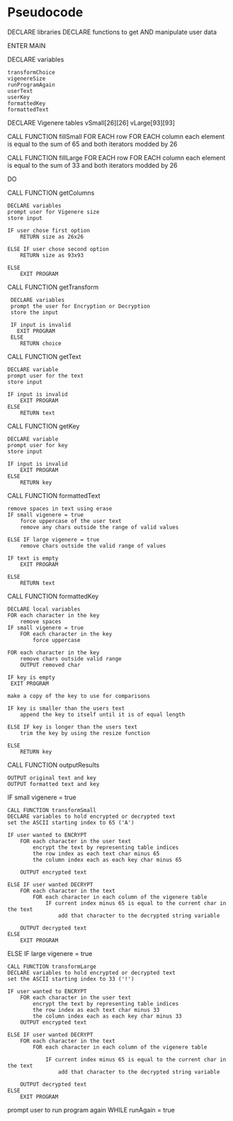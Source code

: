 # Pseudocode
DECLARE libraries
DECLARE functions to get AND manipulate user data

ENTER MAIN

DECLARE variables

    transformChoice
    vigenereSize
    runProgramAgain
    userText
    userKey
    formattedKey
    formattedText

DECLARE Vigenere tables
    vSmall[26][26]
    vLarge[93][93]

CALL FUNCTION fillSmall 
    FOR EACH row
        FOR EACH column
            each element is equal to the sum of 65 and both iterators modded by 26

CALL FUNCTION fillLarge 
    FOR EACH row
        FOR EACH column
            each element is equal to the sum of 33 and both iterators modded by 26

DO

CALL FUNCTION getColumns

    DECLARE variables
    prompt user for Vigenere size
    store input

    IF user chose first option 
        RETURN size as 26x26

    ELSE IF user chose second option
        RETURN size as 93x93

    ELSE 
        EXIT PROGRAM

CALL FUNCTION getTransform 

     DECLARE variables
     prompt the user for Encryption or Decryption
     store the input

     IF input is invalid
       EXIT PROGRAM
     ELSE
        RETURN choice 

CALL FUNCTION getText 

    DECLARE variable
    prompt user for the text
    store input

    IF input is invalid
        EXIT PROGRAM
    ELSE 
        RETURN text

CALL FUNCTION getKey 

    DECLARE variable
    prompt user for key
    store input

    IF input is invalid
        EXIT PROGRAM
    ELSE 
        RETURN key

CALL FUNCTION formattedText 

    remove spaces in text using erase
    IF small vigenere = true
        force uppercase of the user text
        remove any chars outside the range of valid values

    ELSE IF large vigenere = true
        remove chars outside the valid range of values

    IF text is empty
        EXIT PROGRAM

    ELSE
        RETURN text

CALL FUNCTION formattedKey

    DECLARE local variables
    FOR each character in the key
        remove spaces
    IF small vigenere = true
        FOR each character in the key
            force uppercase

    FOR each character in the key
        remove chars outside valid range
        OUTPUT removed char

    IF key is empty
     EXIT PROGRAM

    make a copy of the key to use for comparisons

    IF key is smaller than the users text
        append the key to itself until it is of equal length
    
    ELSE IF key is longer than the users text
        trim the key by using the resize function

    ELSE
        RETURN key

CALL FUNCTION outputResults

    OUTPUT original text and key
    OUTPUT formatted text and key

IF small vigenere = true

    CALL FUNCTION transformSmall 
    DECLARE variables to hold encrypted or decrypted text
    set the ASCII starting index to 65 ('A')

    IF user wanted to ENCRYPT
        FOR each character in the user text
            encrypt the text by representing table indices
            the row index as each text char minus 65
            the column index each as each key char minus 65

        OUTPUT encrypted text

    ELSE IF user wanted DECRYPT
        FOR each character in the text
            FOR each character in each column of the vigenere table
                IF current index minus 65 is equal to the current char in the text
                    add that character to the decrypted string variable

        OUTPUT decrypted text
    ELSE 
        EXIT PROGRAM



ELSE IF large vigenere = true

    CALL FUNCTION transformLarge 
    DECLARE variables to hold encrypted or decrypted text
    set the ASCII starting index to 33 ('!')

    IF user wanted to ENCRYPT
        FOR each character in the user text
            encrypt the text by representing table indices
            the row index as each text char minus 33
            the column index each as each key char minus 33
        OUTPUT encrypted text

    ELSE IF user wanted DECRYPT
        FOR each character in the text
            FOR each character in each column of the vigenere table

                IF current index minus 65 is equal to the current char in the text
                    add that character to the decrypted string variable

        OUTPUT decrypted text
    ELSE 
        EXIT PROGRAM

prompt user to run program again
    WHILE runAgain = true